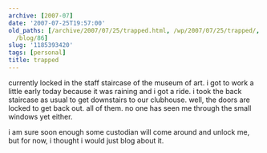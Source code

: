 ```yaml
---
archive: [2007-07]
date: '2007-07-25T19:57:00'
old_paths: [/archive/2007/07/25/trapped.html, /wp/2007/07/25/trapped/, /2007/07/25/trapped/,
  /blog/86]
slug: '1185393420'
tags: [personal]
title: trapped
---
```


currently locked in the staff staircase of the museum of art. i got to
work a little early today because it was raining and i got a ride. i took
the back staircase as usual to get downstairs to our clubhouse. well, the
doors are locked to get back out. all of them. no one has seen me through
the small windows yet either.

i am sure soon enough some custodian will come around and unlock me, but
for now, i thought i would just blog about it.


